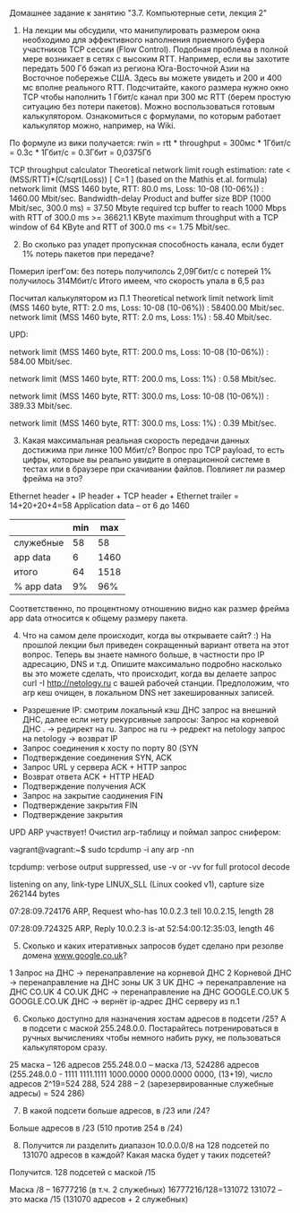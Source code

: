 Домашнее задание к занятию "3.7. Компьютерные сети, лекция 2"
1.	На лекции мы обсудили, что манипулировать размером окна необходимо для эффективного наполнения приемного буфера участников TCP сессии (Flow Control). Подобная проблема в полной мере возникает в сетях с высоким RTT. Например, если вы захотите передать 500 Гб бэкап из региона Юга-Восточной Азии на Восточное побережье США. Здесь вы можете увидеть и 200 и 400 мс вполне реального RTT. Подсчитайте, какого размера нужно окно TCP чтобы наполнить 1 Гбит/с канал при 300 мс RTT (берем простую ситуацию без потери пакетов). Можно воспользоваться готовым калькулятором. Ознакомиться с формулами, по которым работает калькулятор можно, например, на Wiki.

По формуле из вики получается:
rwin = rtt * throughput = 300мс * 1Гбит/с = 0.3с * 1Гбит/с = 0.3Гбит = 0,0375Гб

TCP throughput calculator
Theoretical network limit
rough estimation: rate < (MSS/RTT)*(C/sqrt(Loss)) [ C=1 ] (based on the Mathis et.al. formula)
network limit (MSS 1460 byte, RTT: 80.0 ms, Loss: 10-08 (10-06%)) : 1460.00 Mbit/sec.
Bandwidth-delay Product and buffer size
BDP (1000 Mbit/sec, 300.0 ms) = 37.50 Mbyte
required tcp buffer to reach 1000 Mbps with RTT of 300.0 ms >= 36621.1 KByte 
maximum throughput with a TCP window of 64 KByte and RTT of 300.0 ms <= 1.75 Mbit/sec.

2.	Во сколько раз упадет пропускная способность канала, если будет 1% потерь пакетов при передаче?

Померил iperf’ом:
без потерь получилолсь 2,09Гбит/с
с потерей 1% получилось 314Мбит/с
Итого имеем, что скорость упала в 6,5 раз

Посчитал калькулятором из П.1
Theoretical network limit
network limit (MSS 1460 byte, RTT: 2.0 ms, Loss: 10-08 (10-06%)) : 58400.00 Mbit/sec.
network limit (MSS 1460 byte, RTT: 2.0 ms, Loss: 1%) : 58.40 Mbit/sec.

UPD:

network limit (MSS 1460 byte, RTT: 200.0 ms, Loss: 10-08 (10-06%)) : 584.00 Mbit/sec.

network limit (MSS 1460 byte, RTT: 200.0 ms, Loss: 1%) : 0.58 Mbit/sec.

network limit (MSS 1460 byte, RTT: 300.0 ms, Loss: 10-08 (10-06%)) : 389.33 Mbit/sec.

network limit (MSS 1460 byte, RTT: 300.0 ms, Loss: 1%) : 0.39 Mbit/sec.




3.	Какая максимальная реальная скорость передачи данных достижима при линке 100 Мбит/с? Вопрос про TCP payload, то есть цифры, которые вы реально увидите в операционной системе в тестах или в браузере при скачивании файлов. Повлияет ли размер фрейма на это?
	

Ethernet header + IP header + TCP header + Ethernet trailer = 14+20+20+4=58
Application data – от 6 до 1460

|            | min | max  |
|------------|-----|------|
| служебные  | 58  | 58   |
| app data   | 6   | 1460 |
| итого      | 64  | 1518 |
| % app data | 9%  | 96%  |

Соответственно, по процентному отношению видно как размер фрейма app data относится к общему размеру пакета.  

4.	Что на самом деле происходит, когда вы открываете сайт? :) На прошлой лекции был приведен сокращенный вариант ответа на этот вопрос. Теперь вы знаете намного больше, в частности про IP адресацию, DNS и т.д. Опишите максимально подробно насколько вы это можете сделать, что происходит, когда вы делаете запрос curl -I http://netology.ru с вашей рабочей станции. Предположим, что arp кеш очищен, в локальном DNS нет закешированных записей.

- Разрешение IP:
	смотрим локальный кэш ДНС
	запрос на внешний ДНС, далее если нету рекурсивные запросы:
		Запрос на корневой ДНС . -> редирект на ru.
		Запрос на ru -> редрект на netology
		запрос на netology -> возврат IP
- Запрос соединения к хосту по порту 80 (SYN
- Подтверждение соединения SYN, ACK
- Запрос URL у сервера ACK + HTTP запрос
- Возврат ответа ACK + HTTP HEAD
- Подтверждение получения ACK
- Запрос на закрытие саодинения FIN
- Подтверждение закрытия FIN
- Подтверждение закрытия


UPD
ARP участвует! Очистил arp-таблицу и поймал запрос снифером:

vagrant@vagrant:~$ sudo tcpdump -i any arp -nn

tcpdump: verbose output suppressed, use -v or -vv for full protocol decode

listening on any, link-type LINUX_SLL (Linux cooked v1), capture size 262144 bytes

07:28:09.724176 ARP, Request who-has 10.0.2.3 tell 10.0.2.15, length 28

07:28:09.724325 ARP, Reply 10.0.2.3 is-at 52:54:00:12:35:03, length 46







5.	Сколько и каких итеративных запросов будет сделано при резолве домена www.google.co.uk?

1 Запрос на ДНС -> перенаправление на корневой ДНС
2 Корневой ДНС -> перенаправление на ДНС зоны UK
3 UK ДНС -> перенаправление на ДНС CO.UK
4 CO.UK ДНС -> перенаправление на ДНС GOOGLE.CO.UK
5 GOOGLE.CO.UK ДНС -> вернёт ip-адрес ДНС серверу из п.1


6.	Сколько доступно для назначения хостам адресов в подсети /25? А в подсети с маской 255.248.0.0. Постарайтесь потренироваться в ручных вычислениях чтобы немного набить руку, не пользоваться калькулятором сразу.

25 маска – 126 адресов 
255.248.0.0 – маска /13, 524286 адресов (255.248.0.0 - 1111 1111.1111 1000.0000 0000.0000 0000, (13+19), число адресов 2^19=524 288, 524 288 – 2 (зарезервированные служебные адресы) = 524 286)


7.	В какой подсети больше адресов, в /23 или /24?

Больше адресов в /23 (510 против 254 в /24)

8.	Получится ли разделить диапазон 10.0.0.0/8 на 128 подсетей по 131070 адресов в каждой? Какая маска будет у таких подсетей?

Получится. 128 подсетей с маской /15

Маска /8 – 16777216 (в т.ч. 2 служебных)
16777216/128=131072
131072 – это маска /15 (131070 адресов + 2 служебных)


